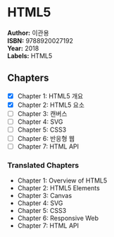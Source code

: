 # HTML5

**Author:** 이관용 <br/>
**ISBN:** 9788920027192 <br/>
**Year:** 2018 <br/>
**Labels:** HTML5

## Chapters
- [x] Chapter 1: HTML5 개요
- [x] Chapter 2: HTML5 요소
- [ ] Chapter 3: 캔버스
- [ ] Chapter 4: SVG
- [ ] Chapter 5: CSS3
- [ ] Chapter 6: 반응형 웹
- [ ] Chapter 7: HTML API

### Translated Chapters
- Chapter 1: Overview of HTML5
- Chapter 2: HTML5 Elements
- Chapter 3: Canvas
- Chapter 4: SVG
- Chapter 5: CSS3
- Chapter 6: Responsive Web
- Chapter 7: HTML API
